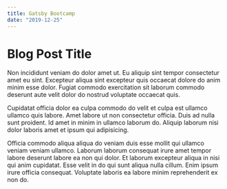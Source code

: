 ```yaml
---
title: Gatsby Bootcamp
date: "2019-12-25"
---
```


# Blog Post Title

Non incididunt veniam do dolor amet ut. Eu aliquip sint tempor consectetur amet eu sint. Excepteur aliqua sint excepteur quis occaecat dolore do anim minim esse dolor. Fugiat commodo exercitation sit laborum commodo deserunt aute velit dolor do nostrud voluptate occaecat quis.

Cupidatat officia dolor ea culpa commodo do velit et culpa est ullamco ullamco quis labore. Amet labore ut non consectetur officia. Duis ad nulla sunt proident. Id amet in minim in ullamco laborum do. Aliquip laborum nisi dolor laboris amet et ipsum qui adipisicing.

Officia commodo aliqua aliqua do veniam duis esse mollit qui ullamco veniam veniam ullamco. Laborum laborum consequat irure amet tempor labore deserunt labore ea non qui dolor. Et laborum excepteur aliqua in nisi qui anim cupidatat. Esse velit in do qui sunt aliqua nulla cillum. Enim ipsum irure officia consequat. Voluptate laboris ea labore minim reprehenderit ex non do.
